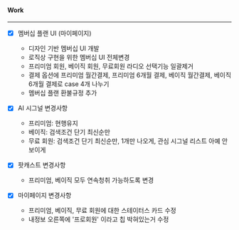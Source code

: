 
#### Work
---
- [x] 멤버십 플랜 UI (마이페이지)
	- 디자인 기반 멤버십 UI 개발
	- 로직상 구현을 위한 멤버십 UI 전체변경
	- 프리미엄 회원, 베이직 회원, 무료회원 라디오 선택기능 일괄제거
	- 결제 옵션에 프리미엄 월간결제, 프리미엄 6개월 결제, 베이직 월간결제, 베이직 6개월 결제로 case 4개 나누기
	- 멤버십 플랜 환불규정 추가

- [x] AI 시그널 변경사항 
	- 프리미엄: 현행유지
	- 베이직: 검색조건 단기 최신순만
	- 무료 회원: 검색조건 단기 최신순만, 1개만 나오게, 관심 시그널 리스트 아예 안보이게

- [x] 팟캐스트 변경사항
	- 프리미엄, 베이직 모두 연속청취 가능하도록 변경

- [x] 마이페이지 변경사항
	- 프리미엄, 베이직, 무료 회원에 대한 스테이터스 카드 수정
	- 내정보 오른쪽에 '프로회원' 이라고 칩 박혀있는거 수정

